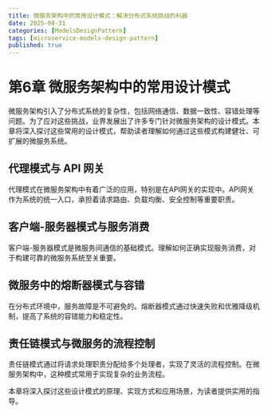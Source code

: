 ```yaml
---
title: 微服务架构中的常用设计模式：解决分布式系统挑战的利器
date: 2025-08-31
categories: [ModelsDesignPattern]
tags: [microservice-models-design-pattern]
published: true
---
```


# 第6章 微服务架构中的常用设计模式

微服务架构引入了分布式系统的复杂性，包括网络通信、数据一致性、容错处理等问题。为了应对这些挑战，业界发展出了许多专门针对微服务架构的设计模式。本章将深入探讨这些常用的设计模式，帮助读者理解如何通过这些模式构建健壮、可扩展的微服务系统。

## 代理模式与 API 网关

代理模式在微服务架构中有着广泛的应用，特别是在API网关的实现中。API网关作为系统的统一入口，承担着请求路由、负载均衡、安全控制等重要职责。

## 客户端-服务器模式与服务消费

客户端-服务器模式是微服务间通信的基础模式。理解如何正确实现服务消费，对于构建可靠的微服务系统至关重要。

## 微服务中的熔断器模式与容错

在分布式环境中，服务故障是不可避免的。熔断器模式通过快速失败和优雅降级机制，提高了系统的容错能力和稳定性。

## 责任链模式与微服务的流程控制

责任链模式通过将请求处理职责分配给多个处理者，实现了灵活的流程控制。在微服务架构中，这种模式常用于实现复杂的业务流程。

本章将深入探讨这些设计模式的原理、实现方式和应用场景，为读者提供实用的指导。